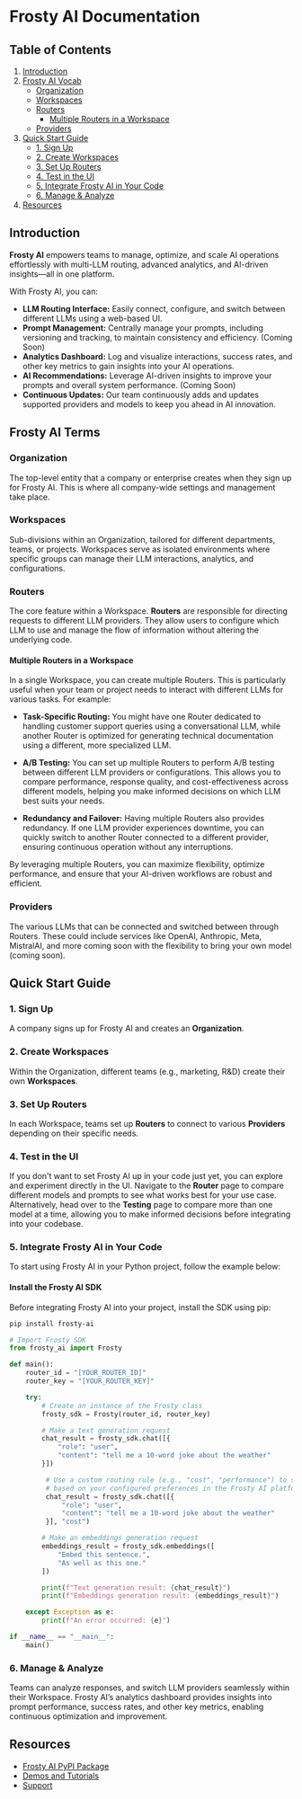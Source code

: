 # Frosty AI Documentation

## Table of Contents

1. [Introduction](#introduction)
2. [Frosty AI Vocab](#frosty-ai-vocab)
   - [Organization](#organization)
   - [Workspaces](#workspaces)
   - [Routers](#routers)
     - [Multiple Routers in a Workspace](#multiple-routers-in-a-workspace)
   - [Providers](#providers)
3. [Quick Start Guide](#quick-start-guide)
   - [1. Sign Up](#1-sign-up)
   - [2. Create Workspaces](#2-create-workspaces)
   - [3. Set Up Routers](#3-set-up-routers)
   - [4. Test in the UI](#4-test-in-the-ui)
   - [5. Integrate Frosty AI in Your Code](#5-integrate-frosty-ai-in-your-code)
   - [6. Manage & Analyze](#6-manage--analyze)
4. [Resources](#resources)

## Introduction

**Frosty AI** empowers teams to manage, optimize, and scale AI operations effortlessly with multi-LLM routing, advanced analytics, and AI-driven insights—all in one platform. 

With Frosty AI, you can:

- **LLM Routing Interface:** Easily connect, configure, and switch between different LLMs using a web-based UI.
- **Prompt Management:** Centrally manage your prompts, including versioning and tracking, to maintain consistency and efficiency. (Coming Soon)
- **Analytics Dashboard:** Log and visualize interactions, success rates, and other key metrics to gain insights into your AI operations.
- **AI Recommendations:** Leverage AI-driven insights to improve your prompts and overall system performance. (Coming Soon)
- **Continuous Updates:** Our team continuously adds and updates supported providers and models to keep you ahead in AI innovation.

## Frosty AI Terms

### Organization

The top-level entity that a company or enterprise creates when they sign up for Frosty AI. This is where all company-wide settings and management take place.

### Workspaces

Sub-divisions within an Organization, tailored for different departments, teams, or projects. Workspaces serve as isolated environments where specific groups can manage their LLM interactions, analytics, and configurations.

### Routers

The core feature within a Workspace. **Routers** are responsible for directing requests to different LLM providers. They allow users to configure which LLM to use and manage the flow of information without altering the underlying code.

#### Multiple Routers in a Workspace

In a single Workspace, you can create multiple Routers. This is particularly useful when your team or project needs to interact with different LLMs for various tasks. For example:

- **Task-Specific Routing:** You might have one Router dedicated to handling customer support queries using a conversational LLM, while another Router is optimized for generating technical documentation using a different, more specialized LLM.
  
- **A/B Testing:** You can set up multiple Routers to perform A/B testing between different LLM providers or configurations. This allows you to compare performance, response quality, and cost-effectiveness across different models, helping you make informed decisions on which LLM best suits your needs.

- **Redundancy and Failover:** Having multiple Routers also provides redundancy. If one LLM provider experiences downtime, you can quickly switch to another Router connected to a different provider, ensuring continuous operation without any interruptions.

By leveraging multiple Routers, you can maximize flexibility, optimize performance, and ensure that your AI-driven workflows are robust and efficient.

### Providers

The various LLMs that can be connected and switched between through Routers. These could include services like OpenAI, Anthropic, Meta, MistralAI, and more coming soon with the flexibility to bring your own model (coming soon).

## Quick Start Guide

### 1. Sign Up

A company signs up for Frosty AI and creates an **Organization**.

### 2. Create Workspaces

Within the Organization, different teams (e.g., marketing, R&D) create their own **Workspaces**.

### 3. Set Up Routers

In each Workspace, teams set up **Routers** to connect to various **Providers** depending on their specific needs.

### 4. Test in the UI

If you don't want to set Frosty AI up in your code just yet, you can explore and experiment directly in the UI. Navigate to the **Router** page to compare different models and prompts to see what works best for your use case. Alternatively, head over to the **Testing** page to compare more than one model at a time, allowing you to make informed decisions before integrating into your codebase.

### 5. Integrate Frosty AI in Your Code
To start using Frosty AI in your Python project, follow the example below:

#### Install the Frosty AI SDK
Before integrating Frosty AI into your project, install the SDK using pip:

```bash
pip install frosty-ai
```

```python
# Import Frosty SDK
from frosty_ai import Frosty

def main():
    router_id = "[YOUR_ROUTER_ID]"
    router_key = "[YOUR_ROUTER_KEY]"

    try:
        # Create an instance of the Frosty class
        frosty_sdk = Frosty(router_id, router_key)

        # Make a text generation request
        chat_result = frosty_sdk.chat([{
            "role": "user", 
            "content": "tell me a 10-word joke about the weather"
        }])

         # Use a custom routing rule (e.g., "cost", "performance") to select the best model 
         # based on your configured preferences in the Frosty AI platform.
         chat_result = frosty_sdk.chat([{
             "role": "user", 
             "content": "tell me a 10-word joke about the weather"
         }], "cost")

        # Make an embeddings generation request
        embeddings_result = frosty_sdk.embeddings([
            "Embed this sentence.", 
            "As well as this one."
        ])

        print(f"Text generation result: {chat_result}")
        print(f"Embeddings generation result: {embeddings_result}")

    except Exception as e:
        print(f"An error occurred: {e}")

if __name__ == "__main__":
    main()
```

### 6. Manage & Analyze

Teams can analyze responses, and switch LLM providers seamlessly within their Workspace. Frosty AI’s analytics dashboard provides insights into prompt performance, success rates, and other key metrics, enabling continuous optimization and improvement.

## Resources

- [Frosty AI PyPI Package](https://pypi.org/project/frosty-ai/)
- [Demos and Tutorials](#)
- [Support](https://github.com/brittmmorris/frosty-ai-docs/issues)
